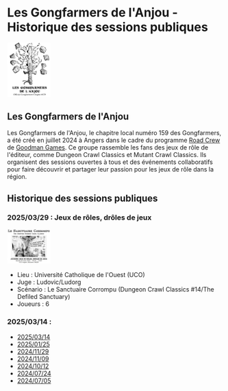 # Les Gongfarmers de l'Anjou - Historique des sessions publiques


[<img alt="logo-gfa" title ="Logo Les Gongfarmers de l'Anjou" src="./img/logo_black.png" class="center" width="20%">](./img/logo_black.png)

## Les Gongfarmers de l'Anjou

Les Gongfarmers de l'Anjou, le chapitre local numéro 159 des Gongfarmers, a été créé en juillet 2024 à Angers dans le cadre du programme [Road Crew](https://goodman-games.com/road-crew-landing-page-2025/) de [Goodman Games](https://goodman-games.com/). Ce groupe rassemble les fans des jeux de rôle de l'éditeur, comme Dungeon Crawl Classics et Mutant Crawl Classics. Ils organisent des sessions ouvertes à tous et des événements collaboratifs pour faire découvrir et partager leur passion pour les jeux de rôle dans la région.

## Historique des sessions publiques

### 2025/03/29 : Jeux de rôles, drôles de jeux


[<img alt="visuel-2025-03-29" title ="2025-03-29" src="./img/2025-03-29_dcc-uco_v0.1_r.jpg" class="center" width="20%">](./img/2025-03-29_dcc-uco_v0.1_r.jpg)

- Lieu : Université Catholique de l'Ouest (UCO)
- Juge : Ludovic/Ludorg
- Scénario : Le Sanctuaire Corrompu (Dungeon Crawl Classics #14/The Defiled Sanctuary)
- Joueurs : 6

<!-- [<img alt="visuel-DATE" title ="DATE" src="./img/nom_IMAGE.jpg" class="center" width="20%">](./img/nom_IMAGE.jpg)


<!-- - [2025/03/29](./img/2025-03-29_dcc-uco_v0.1_r.jpg) -->

### 2025/03/14 : 

- [2025/03/14](./img/2025-03-14_grimtooth_affiche-v1-1.jpg)
- [2025/01/25](./img/2025-01-25_dcc-etrange-conte-affiche-v2.1-1.jpg)
- [2024/11/29](./img/2024-11-29_affiche-dcc.jpg)
- [2024/11/09](./img/2024-11-09_portal.jpg)
- [2024/10/12](./img/2024-10-12-mcc1-gfa-red.jpg)
- [2024/07/24](./img/2024-07-24_dcc_day_v7-red.jpg)
- [2024/07/05](./img/2024-07-05_Dig-Hard-image-dw.jpg)
